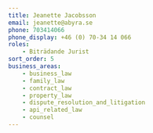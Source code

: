 ```yaml
---
title: Jeanette Jacobsson
email: jeanette@abyra.se
phone: 703414066
phone_display: +46 (0) 70-34 14 066
roles: 
    - Biträdande Jurist    
sort_order: 5
business_areas:
    - business_law
    - family_law
    - contract_law
    - property_law
    - dispute_resolution_and_litigation
    - api_related_law
    - counsel
---
```

